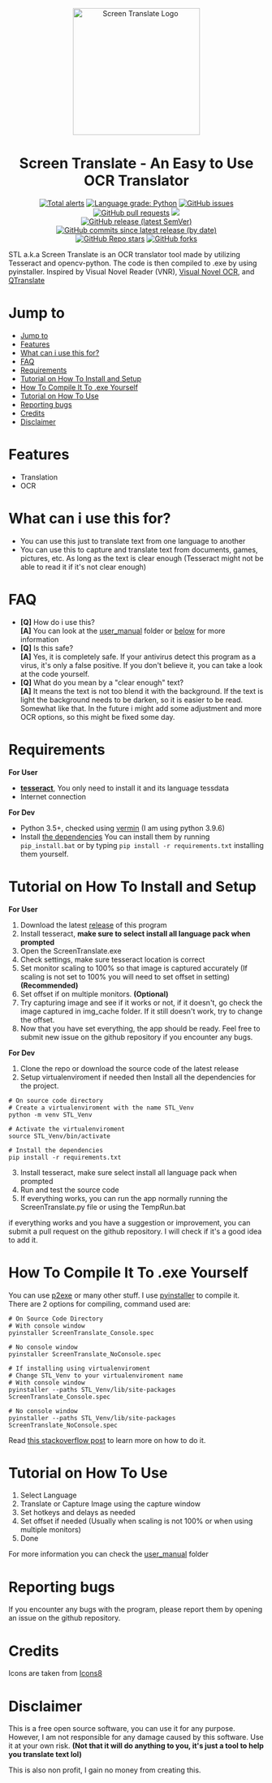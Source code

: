 <p align="center">
    <img src="https://raw.github.com/Dadangdut33/Screen-Translate/main/logo.png" width="250px" alt="Screen Translate Logo">
</p>

<h1 align="center"> Screen Translate - An Easy to Use OCR Translator </h1>
<p align="center">
    <a href="https://lgtm.com/projects/g/Dadangdut33/Screen-Translate/alerts/"><img alt="Total alerts" src="https://img.shields.io/lgtm/alerts/g/Dadangdut33/Screen-Translate.svg?logo=lgtm&logoWidth=18"/></a>
    <a href="https://lgtm.com/projects/g/Dadangdut33/Screen-Translate/context:python"><img alt="Language grade: Python" src="https://img.shields.io/lgtm/grade/python/g/Dadangdut33/Screen-Translate.svg?logo=lgtm&logoWidth=18"/></a>
    <a href="https://github.com/Dadangdut33/Screen-Translate/issues"><img alt="GitHub issues" src="https://img.shields.io/github/issues/Dadangdut33/Screen-Translate"></a>
    <a href="https://github.com/Dadangdut33/Screen-Translate/pulls"><img alt="GitHub pull requests" src="https://img.shields.io/github/issues-pr/Dadangdut33/Screen-Translate"></a>
    <a href="https://github.com/Dadangdut33/Screen-Translate/releases/latest"><img src="https://img.shields.io/github/downloads/Dadangdut33/Screen-Translate/total"></a> <br>
    <a href="https://github.com/Dadangdut33/Screen-Translate/releases/latest"><img alt="GitHub release (latest SemVer)" src="https://img.shields.io/github/v/release/Dadangdut33/Screen-Translate"></a>
    <a href="https://github.com/Dadangdut33/Screen-Translate/commits/main"><img alt="GitHub commits since latest release (by date)" src="https://img.shields.io/github/commits-since/Dadangdut33/Screen-Translate/latest"></a><Br>
    <a href="https://github.com/Dadangdut33/Screen-Translate/stargazers"><img alt="GitHub Repo stars" src="https://img.shields.io/github/stars/Dadangdut33/Screen-Translate?style=social"></a>
    <a href="https://github.com/Dadangdut33/Screen-Translate/network/members"><img alt="GitHub forks" src="https://img.shields.io/github/forks/Dadangdut33/Screen-Translate?style=social"></a>
</p>

STL a.k.a Screen Translate is an OCR translator tool made by utilizing Tesseract and opencv-python. The code is then compiled to .exe by using pyinstaller. 
Inspired by Visual Novel Reader (VNR), [Visual Novel OCR](https://github.com/leminhyen2/Visual-Novel-OCR), and [QTranslate](https://quest-app.appspot.com/)

# Jump to
- [Jump to](#jump-to)
- [Features](#features)
- [What can i use this for?](#what-can-i-use-this-for)
- [FAQ](#faq)
- [Requirements](#requirements)
- [Tutorial on How To Install and Setup](#tutorial-on-how-to-install-and-setup)
- [How To Compile It To .exe Yourself](#how-to-compile-it-to-exe-yourself)
- [Tutorial on How To Use](#tutorial-on-how-to-use)
- [Reporting bugs](#reporting-bugs)
- [Credits](#credits)
- [Disclaimer](#disclaimer)

# Features
- Translation
- OCR

# What can i use this for?
- You can use this just to translate text from one language to another
- You can use this to capture and translate text from documents, games, pictures, etc. As long as the text is clear enough (Tesseract might not be able to read it if it's not clear enough)

# FAQ
- **[Q]** How do i use this? \
**[A]** You can look at the [user_manual](https://github.com/Dadangdut33/Screen-Translate/tree/main/user_manual) folder or [below](https://github.com/Dadangdut33/Screen-Translate#tutorial-on-how-to-use) for more information
- **[Q]** Is this safe? \
**[A]** Yes, it is completely safe. If your antivirus detect this program as a virus, it's only a false positive. If you don't believe it, you can take a look at the code yourself. 
- **[Q]** What do you mean by a "clear enough" text? \
**[A]** It means the text is not too blend it with the background. If the text is light the background needs to be darken, so it is easier to be read. Somewhat like that. In the future i might add some adjustment and more OCR options, so this might be fixed some day.

# Requirements
**For User**
- **[tesseract](https://github.com/UB-Mannheim/tesseract/wiki)**, You only need to install it and its language tessdata
- Internet connection

**For Dev**
- Python 3.5+, checked using [vermin](https://github.com/netromdk/vermin) (I am using python 3.9.6)
- Install [the dependencies](https://github.com/Dadangdut33/Screen-Translate/blob/main/requirements.txt) You can install them by running `pip_install.bat` or by typing `pip install -r requirements.txt` installing them yourself.

# Tutorial on How To Install and Setup
**For User**
1. Download the latest [release](https://github.com/Dadangdut33/Screen-Translate/releases/tag/release) of this program
2. Install tesseract, **make sure to select install all language pack when prompted**
3. Open the ScreenTranslate.exe
4. Check settings, make sure tesseract location is correct
5. Set monitor scaling to 100% so that image is captured accurately (If scaling is not set to 100% you will need to set offset in setting) **(Recommended)**
6. Set offset if on multiple monitors. **(Optional)**
7. Try capturing image and see if it works or not, if it doesn't, go check the image captured in img_cache folder. If it still doesn't work, try to change the offset.
8. Now that you have set everything, the app should be ready. Feel free to submit new issue on the github repository if you encounter any bugs.

**For Dev**
1. Clone the repo or download the source code of the latest release
2. Setup virtualenviroment if needed then Install all the dependencies for the project.
```
# On source code directory
# Create a virtualenviroment with the name STL_Venv
python -m venv STL_Venv

# Activate the virtualenviroment
source STL_Venv/bin/activate

# Install the dependencies
pip install -r requirements.txt
```
3. Install tesseract, make sure select install all language pack when prompted
4. Run and test the source code
5. If everything works, you can run the app normally running the ScreenTranslate.py file or using the TempRun.bat

if everything works and you have a suggestion or improvement, you can submit a pull request on the github repository. I will check if it's a good idea to add it.

# How To Compile It To .exe Yourself
You can use [p2exe](https://www.py2exe.org/) or many other stuff. I use [pyinstaller](https://www.pyinstaller.org/) to compile it.<br>
There are 2 options for compiling, command used are: 
```
# On Source Code Directory
# With console window
pyinstaller ScreenTranslate_Console.spec

# No console window
pyinstaller ScreenTranslate_NoConsole.spec

# If installing using virtualenviroment
# Change STL_Venv to your virtualenviroment name
# With console window
pyinstaller --paths STL_Venv/lib/site-packages ScreenTranslate_Console.spec

# No console window
pyinstaller --paths STL_Venv/lib/site-packages ScreenTranslate_NoConsole.spec
```
Read [this stackoverflow post](https://stackoverflow.com/questions/5458048/how-can-i-make-a-python-script-standalone-executable-to-run-without-any-dependen) to learn more on how to do it.

# Tutorial on How To Use
1. Select Language
2. Translate or Capture Image using the capture window
3. Set hotkeys and delays as needed
4. Set offset if needed (Usually when scaling is not 100% or when using multiple monitors)
5. Done

For more information you can check the [user_manual](https://github.com/Dadangdut33/Screen-Translate/tree/main/user_manual) folder

# Reporting bugs
If you encounter any bugs with the program, please report them by opening an issue on the github repository.    

# Credits
Icons are taken from [Icons8](https://icons8.com/)

# Disclaimer
This is a free open source software, you can use it for any purpose. However, I am not responsible for any damage caused by this software. Use it at your own risk. **(Not that it will do anything to you, it's just a tool to help you translate text lol)**

This is also non profit, I gain no money from creating this.
